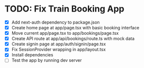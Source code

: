 # TODO: Fix Train Booking App

- [x] Add next-auth dependency to package.json
- [x] Create home page at app/page.tsx with basic booking interface
- [x] Move current app/page.tsx to app/bookings/page.tsx
- [x] Create API route at app/api/bookings/route.ts with mock data
- [x] Create signin page at app/auth/signin/page.tsx
- [x] Fix SessionProvider wrapping in app/layout.tsx
- [x] Install dependencies
- [ ] Test the app by running dev server
